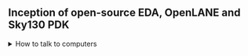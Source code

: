 ## Inception of open-source EDA, OpenLANE and Sky130 PDK

<details>
  <summary> How to talk to computers</summary>
  <br>

##### Introduction to QFN 48 Package, chip, pads, core, die and IPs.

* Block diagram of typical board

![image](https://github.com/user-attachments/assets/d8b45192-3c9a-4857-b0c8-2dae3ad448bc)

* Example of QFN-48 Package

![image](https://github.com/user-attachments/assets/85490fab-021d-47db-9529-27754bae2c25)

* This is how the chip is connected in package to communicate with outside world

![image](https://github.com/user-attachments/assets/82f5d98e-818b-497e-818c-5e13724fc5d5)

* There are various components of Chip
  * `Pads`: Pads are something through which we can send the signals inside the chip.
  * `Core`: It is a place where all the digital logic is present.
  * `Die`: Size of the entire chip

![image](https://github.com/user-attachments/assets/11544b08-bff4-40e1-ba22-6b98589b1312)

* `Foundary IP's` and `Macros`

  ![image](https://github.com/user-attachments/assets/e9b1b95e-8665-4f0c-a914-9ae80435cff4)

* RISC-V Instruction Set Architecture (ISA)

  ![image](https://github.com/user-attachments/assets/fc01fb96-c642-4141-a7b2-007c5b0518d1)


   
</details>

